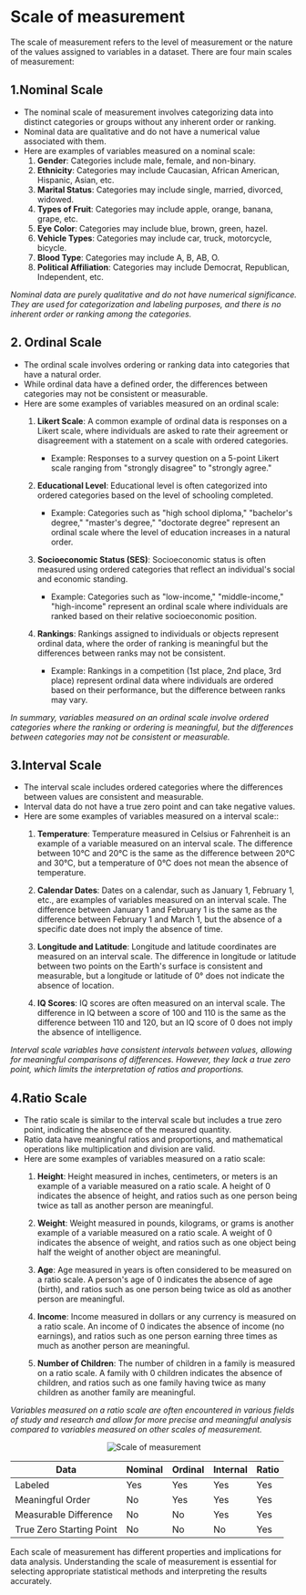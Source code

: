 # Scale of measurement

The scale of measurement refers to the level of measurement or the nature of the values assigned to variables in a dataset. There are four main scales of measurement: 

## 1.Nominal Scale
   - The nominal scale of measurement involves categorizing data into distinct categories or groups without any inherent order or ranking.
   - Nominal data are qualitative and do not have a numerical value associated with them.
   - Here are examples of variables measured on a nominal scale:
      1. **Gender**: Categories include male, female, and non-binary.      
      2. **Ethnicity**: Categories may include Caucasian, African American, Hispanic, Asian, etc.      
      3. **Marital Status**: Categories may include single, married, divorced, widowed.      
      4. **Types of Fruit**: Categories may include apple, orange, banana, grape, etc.      
      5. **Eye Color**: Categories may include blue, brown, green, hazel.      
      6. **Vehicle Types**: Categories may include car, truck, motorcycle, bicycle.      
      7. **Blood Type**: Categories may include A, B, AB, O.      
      8. **Political Affiliation**: Categories may include Democrat, Republican, Independent, etc.
         
*Nominal data are purely qualitative and do not have numerical significance. They are used for categorization and labeling purposes, and there is no inherent order or ranking among the categories.*

## 2. Ordinal Scale
   - The ordinal scale involves ordering or ranking data into categories that have a natural order.
   - While ordinal data have a defined order, the differences between categories may not be consistent or measurable.
   - Here are some examples of variables measured on an ordinal scale:
      1. **Likert Scale**: A common example of ordinal data is responses on a Likert scale, where individuals are asked to rate their agreement or disagreement with a statement on a scale with ordered categories.
         - Example: Responses to a survey question on a 5-point Likert scale ranging from "strongly disagree" to "strongly agree."
      
      2. **Educational Level**: Educational level is often categorized into ordered categories based on the level of schooling completed.
         - Example: Categories such as "high school diploma," "bachelor's degree," "master's degree," "doctorate degree" represent an ordinal scale where the level of education increases in a natural order.
      
      3. **Socioeconomic Status (SES)**: Socioeconomic status is often measured using ordered categories that reflect an individual's social and economic standing.
         - Example: Categories such as "low-income," "middle-income," "high-income" represent an ordinal scale where individuals are ranked based on their relative socioeconomic position.
      
      4. **Rankings**: Rankings assigned to individuals or objects represent ordinal data, where the order of ranking is meaningful but the differences between ranks may not be consistent.
         - Example: Rankings in a competition (1st place, 2nd place, 3rd place) represent ordinal data where individuals are ordered based on their performance, but the difference between ranks may vary.
      
*In summary, variables measured on an ordinal scale involve ordered categories where the ranking or ordering is meaningful, but the differences between categories may not be consistent or measurable.*

## 3.Interval Scale
   - The interval scale includes ordered categories where the differences between values are consistent and measurable.
   - Interval data do not have a true zero point and can take negative values.
   - Here are some examples of variables measured on a interval scale::     
      1. **Temperature**: Temperature measured in Celsius or Fahrenheit is an example of a variable measured on an interval scale. The difference between 10°C and 20°C is the same as the difference between 20°C and 30°C, but a temperature of 0°C does not mean the absence of temperature.
      
      2. **Calendar Dates**: Dates on a calendar, such as January 1, February 1, etc., are examples of variables measured on an interval scale. The difference between January 1 and February 1 is the same as the difference between February 1 and March 1, but the absence of a specific date does not imply the absence of time.
      
      3. **Longitude and Latitude**: Longitude and latitude coordinates are measured on an interval scale. The difference in longitude or latitude between two points on the Earth's surface is consistent and measurable, but a longitude or latitude of 0° does not indicate the absence of location.
      
      4. **IQ Scores**: IQ scores are often measured on an interval scale. The difference in IQ between a score of 100 and 110 is the same as the difference between 110 and 120, but an IQ score of 0 does not imply the absence of intelligence.
      
*Interval scale variables have consistent intervals between values, allowing for meaningful comparisons of differences. However, they lack a true zero point, which limits the interpretation of ratios and proportions.*


## 4.Ratio Scale
   - The ratio scale is similar to the interval scale but includes a true zero point, indicating the absence of the measured quantity.
   - Ratio data have meaningful ratios and proportions, and mathematical operations like multiplication and division are valid.
   - Here are some examples of variables measured on a ratio scale:
      1. **Height**: Height measured in inches, centimeters, or meters is an example of a variable measured on a ratio scale. A height of 0 indicates the absence of height, and ratios such as one person being twice as tall as another person are meaningful.
      
      2. **Weight**: Weight measured in pounds, kilograms, or grams is another example of a variable measured on a ratio scale. A weight of 0 indicates the absence of weight, and ratios such as one object being half the weight of another object are meaningful.
      
      3. **Age**: Age measured in years is often considered to be measured on a ratio scale. A person's age of 0 indicates the absence of age (birth), and ratios such as one person being twice as old as another person are meaningful.
      
      4. **Income**: Income measured in dollars or any currency is measured on a ratio scale. An income of 0 indicates the absence of income (no earnings), and ratios such as one person earning three times as much as another person are meaningful.
      
      5. **Number of Children**: The number of children in a family is measured on a ratio scale. A family with 0 children indicates the absence of children, and ratios such as one family having twice as many children as another family are meaningful.
      
*Variables measured on a ratio scale are often encountered in various fields of study and research and allow for more precise and meaningful analysis compared to variables measured on other scales of measurement.*

<p align="center">
  <img src="https://github.com/sateeshfrnd/Statistics/assets/8160366/4bc7314d-899b-4483-bd54-59c8c6716c25?raw=true" alt="Scale of measurement"/>
</p>

Data | Nominal | Ordinal | Internal | Ratio 
--- | --- | --- | --- |--- 
Labeled | Yes | Yes | Yes | Yes 
Meaningful Order | No | Yes | Yes | Yes 
Measurable Difference | No | No | Yes | Yes 
True Zero Starting Point | No | No | No | Yes 


Each scale of measurement has different properties and implications for data analysis. Understanding the scale of measurement is essential for selecting appropriate statistical methods and interpreting the results accurately.
